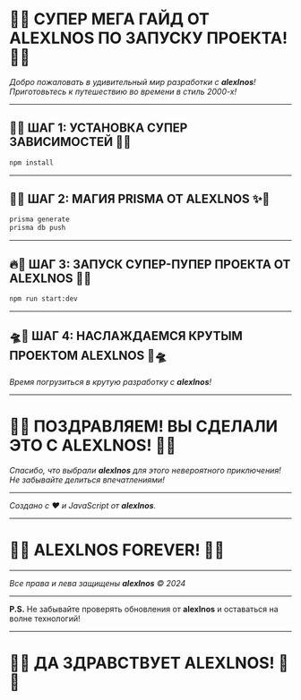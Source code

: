 # 🌈🚀 **СУПЕР МЕГА ГАЙД ОТ ALEXLNOS ПО ЗАПУСКУ ПРОЕКТА!** 🚀🌈

*Добро пожаловать в удивительный мир разработки с **alexlnos**! Приготовьтесь к путешествию во времени в стиль 2000-х!*

---

## 💾📀 **ШАГ 1: УСТАНОВКА СУПЕР ЗАВИСИМОСТЕЙ** 📀💾

```bash
npm install
```

---

## 🎉✨ **ШАГ 2: МАГИЯ PRISMA ОТ ALEXLNOS** ✨🎉

```bash
prisma generate
prisma db push
```

---

## 🔥🌟 **ШАГ 3: ЗАПУСК СУПЕР-ПУПЕР ПРОЕКТА ОТ ALEXLNOS** 🌟🔥

```bash
npm run start:dev
```

---

## 🛸👾 **ШАГ 4: НАСЛАЖДАЕМСЯ КРУТЫМ ПРОЕКТОМ ALEXLNOS** 👾🛸

*Время погрузиться в крутую разработку с **alexlnos**!*

---

# 🎊🌌 **ПОЗДРАВЛЯЕМ! ВЫ СДЕЛАЛИ ЭТО С ALEXLNOS!** 🌌🎊

*Спасибо, что выбрали **alexlnos** для этого невероятного приключения! Не забывайте делиться впечатлениями!*

---

*Создано с ❤️ и JavaScript от **alexlnos**.*

---

# 🌠💫 **ALEXLNOS FOREVER!** 💫🌠

---

*Все права и лева защищены **alexlnos** © 2024*

---

**P.S.** Не забывайте проверять обновления от **alexlnos** и оставаться на волне технологий!

---

# 🚀🌈 **ДА ЗДРАВСТВУЕТ ALEXLNOS!** 🌈🚀
